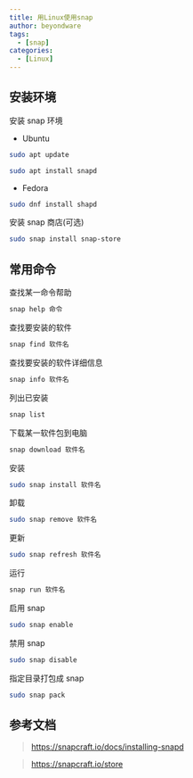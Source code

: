 ```yaml
---
title: 用Linux使用snap
author: beyondware
tags:
  - [snap]
categories:
  - [Linux]
---
```


## 安装环境

安装 snap 环境

- Ubuntu

```sh
sudo apt update
```

```sh
sudo apt install snapd
```

- Fedora

```sh
sudo dnf install shapd
```

安装 snap 商店(可选)

```sh
sudo snap install snap-store
```

## 常用命令

查找某一命令帮助

```sh
snap help 命令
```

查找要安装的软件

```sh
snap find 软件名
```

查找要安装的软件详细信息

```sh
snap info 软件名
```

列出已安装

```sh
snap list
```

下载某一软件包到电脑

```sh
snap download 软件名
```

安装

```sh
sudo snap install 软件名
```

卸载

```sh
sudo snap remove 软件名
```

更新

```sh
sudo snap refresh 软件名
```

运行

```sh
snap run 软件名
```

启用 snap

```sh
sudo snap enable
```

禁用 snap

```sh
sudo snap disable
```

指定目录打包成 snap

```sh
sudo snap pack
```

## 参考文档

> https://snapcraft.io/docs/installing-snapd

> https://snapcraft.io/store
